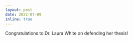 ```yaml
---
layout: post
date: 2022-07-09  
inline: true
---
```


Congratulations to Dr. Laura White on defending her thesis!